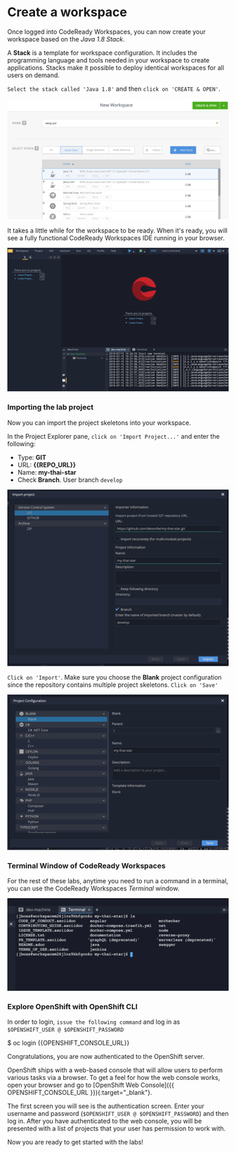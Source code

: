 # Create a workspace

Once logged into CodeReady Workspaces, you can now create your workspace based on the *Java 1.8 Stack*.

A **Stack** is a template for workspace configuration. It includes the programming language and tools needed in your workspace to create applications. 
Stacks make it possible to deploy identical workspaces for all users on demand.

`Select the stack called 'Java 1.8'` and then `click on 'CREATE & OPEN'`. 

![CodeReady Workspaces - Workspace](images/codeready-create-workspace.png)

It takes a little while for the workspace to be ready. When it's ready, you will see a fully functional CodeReady Workspaces IDE running in your browser.

![CodeReady Workspaces - Workspace](images/codeready-workspace.png)

### Importing the lab project
Now you can import the project skeletons into your workspace.

In the Project Explorer pane, `click on 'Import Project...'` and enter the following:

  * Type: **GIT**
  * URL: **{{REPO_URL}}**
  * Name: **my-thai-star**
  * Check **Branch**. User branch `develop`


![CodeReady Workspaces - Workspace](images/codeready-import.png)

`Click on 'Import'`. Make sure you choose the **Blank** project configuration since the repository contains multiple project skeletons. `Click on 'Save'`

![CodeReady Workspaces - Workspace](images/codeready-import-save.png)

### Terminal Window of CodeReady Workspaces

For the rest of these labs, anytime you need to run a command in a terminal, you can use the CodeReady Workspaces *Terminal* window.

![CodeReady Workspaces - Terminal](images/codeready-terminal.png)


### Explore OpenShift with OpenShift CLI

In order to login, `issue the following command` and log in as `$OPENSHIFT_USER @ $OPENSHIFT_PASSWORD`

  $ oc login {{OPENSHIFT_CONSOLE_URL}}


Congratulations, you are now authenticated to the OpenShift server.

OpenShift ships with a web-based console that will allow users to
perform various tasks via a browser.  To get a feel for how the web console
works, open your browser and go to [OpenShift Web Console]({{ OPENSHIFT_CONSOLE_URL }}){:target="_blank"}.

The first screen you will see is the authentication screen. Enter your username and password (`$OPENSHIFT_USER @ $OPENSHIFT_PASSWORD`) and 
then log in. After you have authenticated to the web console, you will be presented with a
list of projects that your user has permission to work with. 

Now you are ready to get started with the labs!
